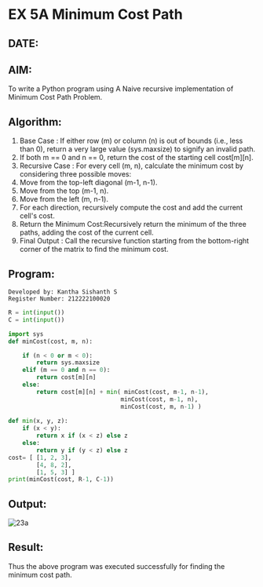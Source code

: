# EX 5A Minimum Cost Path
## DATE:

## AIM:

To write a Python program using A Naive recursive implementation of Minimum Cost Path Problem.

## Algorithm:

1. Base Case : If either row (m) or column (n) is out of bounds (i.e., less than 0), return a very large value (sys.maxsize) to signify an invalid path.
2. If both m == 0 and n == 0, return the cost of the starting cell cost[m][n].
3. Recursive Case : For every cell (m, n), calculate the minimum cost by considering three possible moves:
4. Move from the top-left diagonal (m-1, n-1).
5. Move from the top (m-1, n).
6. Move from the left (m, n-1).
7. For each direction, recursively compute the cost and add the current cell's cost.
8. Return the Minimum Cost:Recursively return the minimum of the three paths, adding the cost of the current cell.
9. Final Output : Call the recursive function starting from the bottom-right corner of the matrix to find the minimum cost.

## Program:
```
Developed by: Kantha Sishanth S
Register Number: 212222100020
```
```py
R = int(input())
C = int(input())

import sys
def minCost(cost, m, n):

    if (n < 0 or m < 0):
        return sys.maxsize
    elif (m == 0 and n == 0):
        return cost[m][n]
    else:
        return cost[m][n] + min( minCost(cost, m-1, n-1),
                                minCost(cost, m-1, n),
                                minCost(cost, m, n-1) )
                                
def min(x, y, z):
    if (x < y):
        return x if (x < z) else z
    else:
        return y if (y < z) else z
cost= [ [1, 2, 3],
        [4, 8, 2],
        [1, 5, 3] ]
print(minCost(cost, R-1, C-1))


```

## Output:

![23a](https://github.com/user-attachments/assets/538f064f-2e18-4d93-a77f-c82dea3d6294)


## Result:
Thus the above program was executed successfully for finding the minimum cost path.

